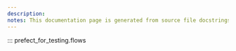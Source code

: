 ```yaml
---
description: 
notes: This documentation page is generated from source file docstrings.
---
```


::: prefect_for_testing.flows